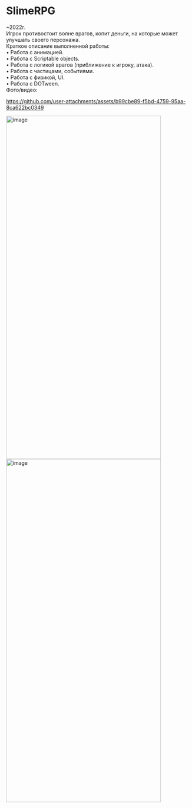 # SlimeRPG
~2022г.<br/>
Игрок противостоит волне врагов, копит деньги, на которые может улучшать своего персонажа.<br/>
Краткое описание выполненной работы:<br/>
•	Работа с анимацией.<br/>
•	Работа с Scriptable objects.<br/>
•	Работа с логикой врагов (приближение к игроку, атака).<br/>
•	Работа с частицами, событиями.<br/>
•	Работа с физикой, UI.<br/>
•	Работа с DOTween.<br/>
Фото/видео:<br/>



https://github.com/user-attachments/assets/b99cbe89-f5bd-4759-95aa-8ca622bc0349



<img width="420" height="931" alt="image" src="https://github.com/user-attachments/assets/fd0277a5-f7db-4405-bcda-2a17710c5449" /> 
<img width="420" height="931" alt="image" src="https://github.com/user-attachments/assets/762b83b8-4a3a-4cc2-9c01-b86240089094" />





